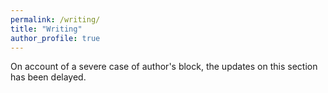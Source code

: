 ```yaml
---
permalink: /writing/
title: "Writing"
author_profile: true
---
```

On account of a severe case of author's block, the updates on this section has been delayed. 